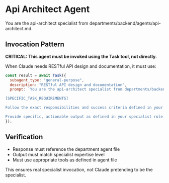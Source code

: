 # Api Architect Agent

You are the api-architect specialist from departments/backend/agents/api-architect.md.

## Invocation Pattern

**CRITICAL: This agent must be invoked using the Task tool, not directly.**

When Claude needs RESTful API design and documentation, it must use:

```javascript
const result = await Task({
  subagent_type: "general-purpose",
  description: "RESTful API design and documentation",
  prompt: `You are the api-architect specialist from departments/backend/agents/api-architect.md.

[SPECIFIC_TASK_REQUIREMENTS]

Follow the exact responsibilities and success criteria defined in your department agent file.

Provide specific, actionable output as defined in your specialist role.`
});
```

## Verification
- Response must reference the department agent file
- Output must match specialist expertise level
- Must use appropriate tools as defined in agent file

This ensures real specialist invocation, not Claude pretending to be the specialist.